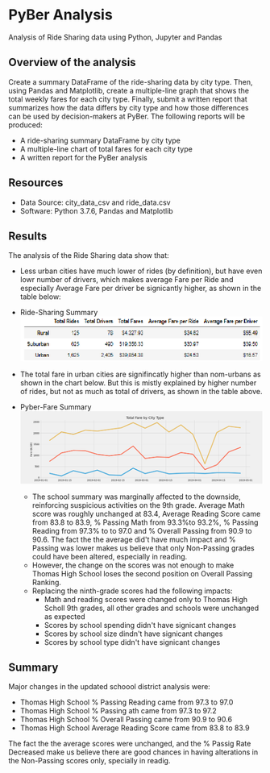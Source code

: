 # PyBer Analysis
  Analysis of Ride Sharing data using Python, Jupyter and Pandas

## Overview of the analysis
Create a summary DataFrame of the ride-sharing data by city type. Then, using Pandas and Matplotlib, create a multiple-line graph that shows the total weekly fares for each city type. Finally, submit a written report that summarizes how the data differs by city type and how those differences can be used by decision-makers at PyBer.  The following reports will be produced:

- A ride-sharing summary DataFrame by city type
- A multiple-line chart of total fares for each city type
- A written report for the PyBer analysis
  
## Resources
- Data Source: city_data_csv and ride_data.csv
- Software: Python 3.7.6, Pandas and Matplotlib

## Results
The analysis of the Ride Sharing data show that:
  - Less urban cities have much lower of rides (by definition), but have even lowr number of drivers, which makes average Fare per Ride and especially Average Fare per driver be signicantly higher, as shown in the table below:
  
- Ride-Sharing Summary
![Ride-Sharing summary](/analysis/Ride_Sharing_DF.png)
  
 -  The total fare in urban cities are signifincatly higher than nom-urbans as shown in the chart below.  But this is mistly explained by higher number of rides, but not as much as total of drivers, as shown in the table above.
 
- Pyber-Fare Summary
![Pyber_fare_summary](/analysis/Pyber_fare_summary.png) 
 
  - The school summary was marginally affected to the downside, reinforcing suspicious activities on the 9th grade.  Average Math score was roughly unchanged at 83.4, Average Reading Score came from 83.8 to 83.9, % Passing Math from 93.3%to 93.2%, % Passing Reading from 97.3% to to 97.0 and % Overall Passing from 90.9 to 90.6.  The fact the the average did't have much impact and % Passing was lower makes us believe that only Non-Passing grades could have been altered, especially in reading.
  - However, the change on the scores was not enough to make Thomas High School loses the second position on Overall Passing Ranking.
  - Replacing the ninth-grade scores had the following impacts:
    - Math and reading scores were changed only to Thomas High Scholl 9th grades, all other grades and schools were unchanged as expected
    - Scores by school spending didn't have signicant changes
    - Scores by school size dindn't have signicant changes
    - Scores by school type didn't have signicant changes

## Summary

Major changes in the updated schoool district analysis were:

  - Thomas High School % Passing Reading came from 97.3 to 97.0
  - Thomas High School % Passing ath came from 97.3 to 97.2
  - Thomas High School % Overall Passing came from 90.9 to 90.6
  - Thomas High School Average Reading Score came from 83.8 to 83.9
  
The fact the the average scores were unchanged, and the % Passig Rate Decreased make us believe there are good chances in having alterations in the Non-Passing scores only, specially in readig.

